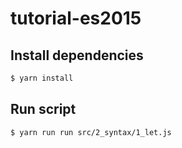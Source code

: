 # tutorial-es2015

## Install dependencies
``` sh
$ yarn install
```

## Run script
``` sh
$ yarn run run src/2_syntax/1_let.js
```
